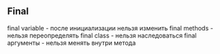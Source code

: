 ## Final

final variable - после инициализации нельзя изменить
final methods - нельзя переопределять
final class - нельзя наследоваться
final аргументы - нельзя менять внутри метода
